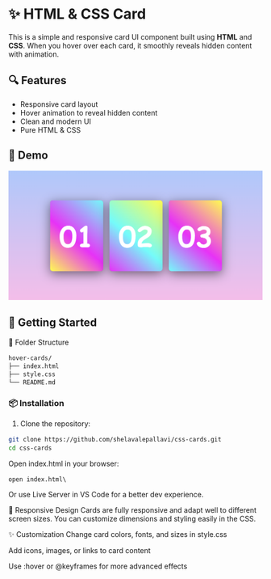 # ✨  HTML & CSS Card

This is a simple and responsive card UI component built using **HTML** and **CSS**. When you hover over each card, it smoothly reveals hidden content with animation.

## 🔍 Features

- Responsive card layout  
- Hover animation to reveal hidden content  
- Clean and modern UI  
- Pure HTML & CSS 

## 📸 Demo

![Hover Reveal Cards Demo](home.png) 

## 🚀 Getting Started

📁 Folder Structure
```
hover-cards/
├── index.html
├── style.css
└── README.md
```


### 📦 Installation

1. Clone the repository:

```bash
git clone https://github.com/shelavalepallavi/css-cards.git
cd css-cards
```

Open index.html in your browser:

```
open index.html\
```

Or use Live Server in VS Code for a better dev experience.

📱 Responsive Design
Cards are fully responsive and adapt well to different screen sizes. You can customize dimensions and styling easily in the CSS.

✨ Customization
Change card colors, fonts, and sizes in style.css

Add icons, images, or links to card content

Use :hover or @keyframes for more advanced effects
